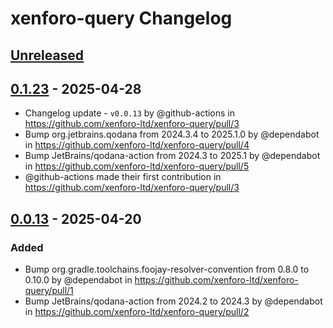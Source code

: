 <!-- Keep a Changelog guide -> https://keepachangelog.com -->

# xenforo-query Changelog

## [Unreleased]

## [0.1.23] - 2025-04-28

- Changelog update - `v0.0.13` by @github-actions in https://github.com/xenforo-ltd/xenforo-query/pull/3
- Bump org.jetbrains.qodana from 2024.3.4 to 2025.1.0 by @dependabot in https://github.com/xenforo-ltd/xenforo-query/pull/4
- Bump JetBrains/qodana-action from 2024.3 to 2025.1 by @dependabot in https://github.com/xenforo-ltd/xenforo-query/pull/5
- @github-actions made their first contribution in https://github.com/xenforo-ltd/xenforo-query/pull/3

## [0.0.13] - 2025-04-20

### Added

- Bump org.gradle.toolchains.foojay-resolver-convention from 0.8.0 to 0.10.0 by @dependabot in https://github.com/xenforo-ltd/xenforo-query/pull/1
- Bump JetBrains/qodana-action from 2024.2 to 2024.3 by @dependabot in https://github.com/xenforo-ltd/xenforo-query/pull/2

[Unreleased]: https://github.com/xenforo-ltd/xenforo-query/compare/v0.1.23...HEAD
[0.1.23]: https://github.com/xenforo-ltd/xenforo-query/compare/v0.0.13...v0.1.23
[0.0.13]: https://github.com/xenforo-ltd/xenforo-query/commits/v0.0.13
